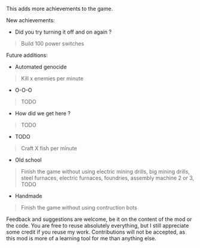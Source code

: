 This adds more achievements to the game.

New achievements:
- Did you try turning it off and on again ?
> Build 100 power switches

Future additions:
- Automated genocide
> Kill x enemies per minute
- O-O-O
> TODO
- How did we get here ?
> TODO
- TODO
> Craft X fish per minute
- Old school
> Finish the game without using electric mining drills, big mining drills, steel furnaces, electric furnaces, foundries, assembly machine 2 or 3, TODO
- Handmade
> Finish the game without using contruction bots

Feedback and suggestions are welcome, be it on the content of the mod or the code.
You are free to reuse absolutely everything, but I still appreciate some credit if you reuse my work.
Contributions will not be accepted, as this mod is more of a learning tool for me than anything else.
